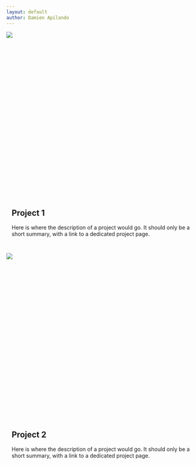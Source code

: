 ```yaml
---
layout: default
author: Damien Apilando
---
```

<style>
  .project_card {
    display: grid;
    grid-template-columns: 60% auto;
    background-color: var(--theme_dark_1);
    margin-top: 1em;
    height: 30em;
    overflow:hidden;
  }
  .project_card_image {
    align-self: center;
    justify-self: center;
    min-height: 100%;
    min-width: 100%;
  }
  .project_card_wrapper {
    max-width: 100%;
    max-height: 100%;
    padding: 1em;
    background-color: var(--theme_primary_color);
  }

  @media only screen and ( width < 1024px) {
    .project_card {
    grid-template-columns: 1fr;
    grid-template-rows: 30em auto;
    height: auto;
    }
  }
</style>

<div class="project_card">
  <img src="https://live.staticflickr.com/1456/26264880836_e5627524ab_b.jpg" class="project_card_image"/>
  <div class="project_card_wrapper">
    <h2>Project 1</h2>
    <p>Here is where the description of a project would go. It should only be a short summary, with a link to a dedicated project page.</p>
  </div>
</div>

<div class="project_card">
  <img src="https://live.staticflickr.com/1456/26264880836_e5627524ab_b.jpg" class="project_card_image"/>
  <div class="project_card_wrapper">
    <h2>Project 2</h2>
    <p>Here is where the description of a project would go. It should only be a short summary, with a link to a dedicated project page.</p>
  </div>
</div>
